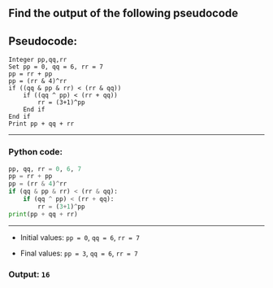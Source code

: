 ## Find the output of the following pseudocode

## Pseudocode:

```
Integer pp,qq,rr
Set pp = 0, qq = 6, rr = 7
pp = rr + pp
pp = (rr & 4)^rr
if ((qq & pp & rr) < (rr & qq))
    if ((qq ^ pp) < (rr + qq))
        rr = (3+1)^pp
    End if
End if
Print pp + qq + rr
```

---

### Python code:

```python
pp, qq, rr = 0, 6, 7
pp = rr + pp
pp = (rr & 4)^rr
if (qq & pp & rr) < (rr & qq):
    if (qq ^ pp) < (rr + qq):
        rr = (3+1)^pp
print(pp + qq + rr)
```

---

- Initial values: `pp = 0`, `qq = 6`, `rr = 7`

- Final values: `pp = 3`, `qq = 6`, `rr = 7`

### Output: `16`